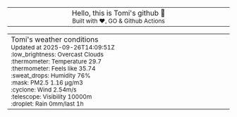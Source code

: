 
<div align="center">
<table>
<tbody>
<td align="center">
<img width="2000" height="0"><br>
Hello, this is Tomi's github 👋<br>
<sup>Built with ❤️, GO & Github Actions</sup><br>
<img width="2000" height="0">
</td>
</tbody>
</table>
</div>
<table>
<tbody>
<td align="left">
<img width="2000" height="0"><br>
Tomi's weather conditions<br>
<sup>Updated at 2025-09-26T14:09:51Z</sup><br>
<sup>:low_brightness: Overcast Clouds</sup><br>
<sup>:thermometer: Temperature 29.7 </sup><br>
<sup>:thermometer: Feels like 35.74</sup><br>
<sup>:sweat_drops: Humidity 76%</sup><br>
<sup>:mask: PM2.5 1.16 μg/m3</sup><br>
<sup>:cyclone: Wind 2.54m/s </sup><br>
<sup>:telescope: Visibility 10000m </sup><br>
<sup>:droplet: Rain 0mm/last 1h </sup><br>
<img width="2000" height="0">
</td>
<td align="left">
<img width="2000" height="0"><br>
<br>
<img width="2000" height="0">
</td>
</tbody>
</table>
</div>
    